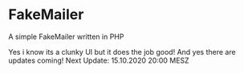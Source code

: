 # FakeMailer
A simple FakeMailer written in PHP

Yes i know its a clunky UI but it does the job good! And yes there are updates coming! Next Update: 15.10.2020 20:00 MESZ
